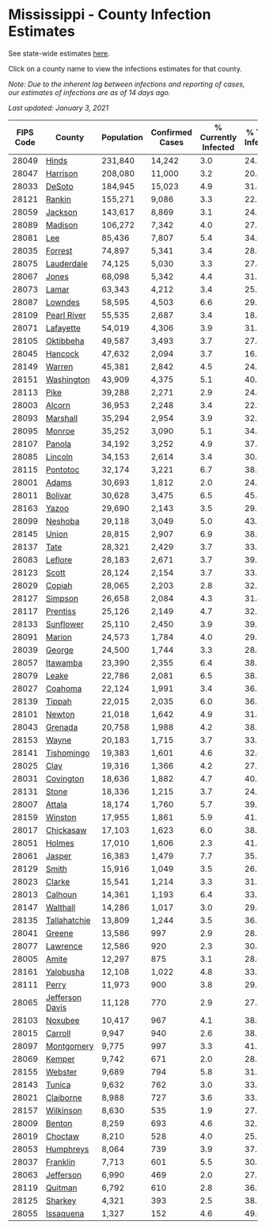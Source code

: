 # Mississippi - County Infection Estimates

See state-wide estimates [here](/infections/us-ms).

Click on a county name to view the infections estimates for that county.

*Note: Due to the inherent lag between infections and reporting of cases, our estimates of infections are as of 14 days ago.*

*Last updated: January 3, 2021*

|   FIPS Code |                             County |   Population |   Confirmed Cases |   % Currently Infected |   % Total Infected |
|-------------|------------------------------------|--------------|-------------------|------------------------|--------------------|
|       28049 |                     [Hinds](hinds) |      231,840 |            14,242 |                    3.0 |               24.9 |
|       28047 |               [Harrison](harrison) |      208,080 |            11,000 |                    3.2 |               20.4 |
|       28033 |                   [DeSoto](desoto) |      184,945 |            15,023 |                    4.9 |               31.6 |
|       28121 |                   [Rankin](rankin) |      155,271 |             9,086 |                    3.3 |               22.5 |
|       28059 |                 [Jackson](jackson) |      143,617 |             8,869 |                    3.1 |               24.5 |
|       28089 |                 [Madison](madison) |      106,272 |             7,342 |                    4.0 |               27.7 |
|       28081 |                         [Lee](lee) |       85,436 |             7,807 |                    5.4 |               34.9 |
|       28035 |                 [Forrest](forrest) |       74,897 |             5,341 |                    3.4 |               28.6 |
|       28075 |           [Lauderdale](lauderdale) |       74,125 |             5,030 |                    3.3 |               27.4 |
|       28067 |                     [Jones](jones) |       68,098 |             5,342 |                    4.4 |               31.1 |
|       28073 |                     [Lamar](lamar) |       63,343 |             4,212 |                    3.4 |               25.9 |
|       28087 |                 [Lowndes](lowndes) |       58,595 |             4,503 |                    6.6 |               29.2 |
|       28109 |         [Pearl River](pearl-river) |       55,535 |             2,687 |                    3.4 |               18.8 |
|       28071 |             [Lafayette](lafayette) |       54,019 |             4,306 |                    3.9 |               31.1 |
|       28105 |             [Oktibbeha](oktibbeha) |       49,587 |             3,493 |                    3.7 |               27.8 |
|       28045 |                 [Hancock](hancock) |       47,632 |             2,094 |                    3.7 |               16.9 |
|       28149 |                   [Warren](warren) |       45,381 |             2,842 |                    4.5 |               24.8 |
|       28151 |           [Washington](washington) |       43,909 |             4,375 |                    5.1 |               40.1 |
|       28113 |                       [Pike](pike) |       39,288 |             2,271 |                    2.9 |               24.0 |
|       28003 |                   [Alcorn](alcorn) |       36,953 |             2,248 |                    3.4 |               22.9 |
|       28093 |               [Marshall](marshall) |       35,294 |             2,954 |                    3.9 |               32.9 |
|       28095 |                   [Monroe](monroe) |       35,252 |             3,090 |                    5.1 |               34.4 |
|       28107 |                   [Panola](panola) |       34,192 |             3,252 |                    4.9 |               37.4 |
|       28085 |                 [Lincoln](lincoln) |       34,153 |             2,614 |                    3.4 |               30.6 |
|       28115 |               [Pontotoc](pontotoc) |       32,174 |             3,221 |                    6.7 |               38.6 |
|       28001 |                     [Adams](adams) |       30,693 |             1,812 |                    2.0 |               24.3 |
|       28011 |                 [Bolivar](bolivar) |       30,628 |             3,475 |                    6.5 |               45.4 |
|       28163 |                     [Yazoo](yazoo) |       29,690 |             2,143 |                    3.5 |               29.5 |
|       28099 |                 [Neshoba](neshoba) |       29,118 |             3,049 |                    5.0 |               43.3 |
|       28145 |                     [Union](union) |       28,815 |             2,907 |                    6.9 |               38.0 |
|       28137 |                       [Tate](tate) |       28,321 |             2,429 |                    3.7 |               33.5 |
|       28083 |                 [Leflore](leflore) |       28,183 |             2,671 |                    3.7 |               39.2 |
|       28123 |                     [Scott](scott) |       28,124 |             2,154 |                    3.7 |               33.3 |
|       28029 |                   [Copiah](copiah) |       28,065 |             2,203 |                    2.8 |               32.5 |
|       28127 |                 [Simpson](simpson) |       26,658 |             2,084 |                    4.3 |               31.4 |
|       28117 |               [Prentiss](prentiss) |       25,126 |             2,149 |                    4.7 |               32.7 |
|       28133 |             [Sunflower](sunflower) |       25,110 |             2,450 |                    3.9 |               39.7 |
|       28091 |                   [Marion](marion) |       24,573 |             1,784 |                    4.0 |               29.2 |
|       28039 |                   [George](george) |       24,500 |             1,744 |                    3.3 |               28.6 |
|       28057 |               [Itawamba](itawamba) |       23,390 |             2,355 |                    6.4 |               38.1 |
|       28079 |                     [Leake](leake) |       22,786 |             2,081 |                    6.5 |               38.5 |
|       28027 |                 [Coahoma](coahoma) |       22,124 |             1,991 |                    3.4 |               36.7 |
|       28139 |                   [Tippah](tippah) |       22,015 |             2,035 |                    6.0 |               36.2 |
|       28101 |                   [Newton](newton) |       21,018 |             1,642 |                    4.9 |               31.6 |
|       28043 |                 [Grenada](grenada) |       20,758 |             1,988 |                    4.2 |               38.7 |
|       28153 |                     [Wayne](wayne) |       20,183 |             1,715 |                    3.7 |               33.5 |
|       28141 |           [Tishomingo](tishomingo) |       19,383 |             1,601 |                    4.6 |               32.0 |
|       28025 |                       [Clay](clay) |       19,316 |             1,366 |                    4.2 |               27.7 |
|       28031 |             [Covington](covington) |       18,636 |             1,882 |                    4.7 |               40.2 |
|       28131 |                     [Stone](stone) |       18,336 |             1,215 |                    3.7 |               24.7 |
|       28007 |                   [Attala](attala) |       18,174 |             1,760 |                    5.7 |               39.3 |
|       28159 |                 [Winston](winston) |       17,955 |             1,861 |                    5.9 |               41.3 |
|       28017 |             [Chickasaw](chickasaw) |       17,103 |             1,623 |                    6.0 |               38.1 |
|       28051 |                   [Holmes](holmes) |       17,010 |             1,606 |                    2.3 |               41.3 |
|       28061 |                   [Jasper](jasper) |       16,383 |             1,479 |                    7.7 |               35.2 |
|       28129 |                     [Smith](smith) |       15,916 |             1,049 |                    3.5 |               26.9 |
|       28023 |                   [Clarke](clarke) |       15,541 |             1,214 |                    3.3 |               31.5 |
|       28013 |                 [Calhoun](calhoun) |       14,361 |             1,193 |                    6.4 |               33.5 |
|       28147 |               [Walthall](walthall) |       14,286 |             1,017 |                    3.0 |               29.4 |
|       28135 |       [Tallahatchie](tallahatchie) |       13,809 |             1,244 |                    3.5 |               36.5 |
|       28041 |                   [Greene](greene) |       13,586 |               997 |                    2.9 |               28.1 |
|       28077 |               [Lawrence](lawrence) |       12,586 |               920 |                    2.3 |               30.3 |
|       28005 |                     [Amite](amite) |       12,297 |               875 |                    3.1 |               28.0 |
|       28161 |             [Yalobusha](yalobusha) |       12,108 |             1,022 |                    4.8 |               33.9 |
|       28111 |                     [Perry](perry) |       11,973 |               900 |                    3.8 |               29.3 |
|       28065 | [Jefferson Davis](jefferson-davis) |       11,128 |               770 |                    2.9 |               27.8 |
|       28103 |                 [Noxubee](noxubee) |       10,417 |               967 |                    4.1 |               38.6 |
|       28015 |                 [Carroll](carroll) |        9,947 |               940 |                    2.6 |               38.5 |
|       28097 |           [Montgomery](montgomery) |        9,775 |               997 |                    3.3 |               41.5 |
|       28069 |                   [Kemper](kemper) |        9,742 |               671 |                    2.0 |               28.2 |
|       28155 |                 [Webster](webster) |        9,689 |               794 |                    5.8 |               31.5 |
|       28143 |                   [Tunica](tunica) |        9,632 |               762 |                    3.0 |               33.6 |
|       28021 |             [Claiborne](claiborne) |        8,988 |               727 |                    3.6 |               33.8 |
|       28157 |             [Wilkinson](wilkinson) |        8,630 |               535 |                    1.9 |               27.3 |
|       28009 |                   [Benton](benton) |        8,259 |               693 |                    4.6 |               32.9 |
|       28019 |                 [Choctaw](choctaw) |        8,210 |               528 |                    4.0 |               25.1 |
|       28053 |             [Humphreys](humphreys) |        8,064 |               739 |                    3.9 |               37.3 |
|       28037 |               [Franklin](franklin) |        7,713 |               601 |                    5.5 |               30.2 |
|       28063 |             [Jefferson](jefferson) |        6,990 |               469 |                    2.0 |               27.7 |
|       28119 |                 [Quitman](quitman) |        6,792 |               610 |                    2.8 |               36.9 |
|       28125 |                 [Sharkey](sharkey) |        4,321 |               393 |                    2.5 |               38.2 |
|       28055 |             [Issaquena](issaquena) |        1,327 |               152 |                    4.6 |               49.0 |